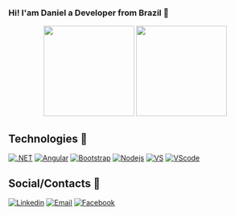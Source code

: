 ### Hi! I'am Daniel a Developer from Brazil 👋
<div align="center">
  
<img height="180em" src="https://github-readme-stats.vercel.app/api?username=danielneto10&show_icons=true&theme=github_dark&include_all_commits=true&count_private=true"/>
  <img height="180em" src="https://github-readme-stats.vercel.app/api/top-langs/?username=danielneto10&layout=compact&langs_count=5&theme=github_dark"/>
</div>

## Technologies 🚀

[![.NET](https://img.shields.io/badge/.NET-512BD4?style=for-the-badge&logo=dotnet&logoColor=white)](https://github.com/danielneto10)
[![Angular](https://img.shields.io/badge/Angular-DD0031?style=for-the-badge&logo=angular&logoColor=white)](https://github.com/danielneto10)
[![Bootstrap](https://img.shields.io/badge/Bootstrap-563D7C?style=for-the-badge&logo=bootstrap&logoColor=white)](https://github.com/danielneto10)
[![Nodejs](https://img.shields.io/badge/Node.js-339933?style=for-the-badge&logo=nodedotjs&logoColor=white)](https://github.com/danielneto10)
[![VS](https://img.shields.io/badge/Visual_Studio-5C2D91?style=for-the-badge&logo=visual%20studio&logoColor=white)](https://github.com/danielneto10)
[![VScode](https://img.shields.io/badge/Visual_Studio_Code-0078D4?style=for-the-badge&logo=visual%20studio%20code&logoColor=white)](https://github.com/danielneto10)

## Social/Contacts 🧾

[![Linkedin](https://img.shields.io/badge/LinkedIn-0077B5?style=for-the-badge&logo=linkedin&logoColor=white)](https://www.linkedin.com/in/daniel-fragoso-350141183/)
[![Email](https://img.shields.io/badge/Microsoft_Outlook-0078D4?style=for-the-badge&logo=microsoft-outlook&logoColor=white)](mailto:daniel.fluz@hotmail.com)
[![Facebook](https://img.shields.io/badge/Facebook-1877F2?style=for-the-badge&logo=facebook&logoColor=white)](https://www.facebook.com/daniel.fragoso.96)
